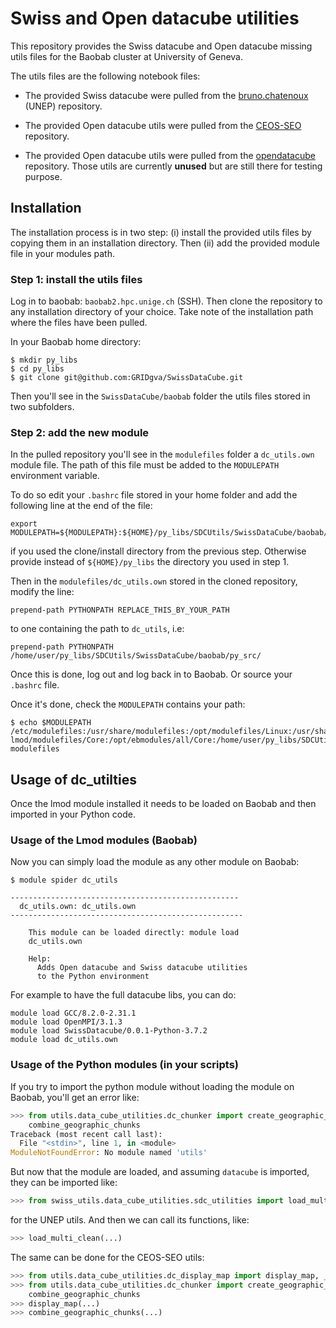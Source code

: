 # Swiss and Open datacube utilities

This repository provides the Swiss datacube and Open datacube missing utils files for the Baobab cluster at University of Geneva.

The utils files are the following notebook files:

* The provided Swiss datacube were pulled from the [bruno.chatenoux](https://git.unepgrid.ch/bruno.chatenoux/sdc_notebook) (UNEP) repository.

* The provided Open datacube utils were pulled from the [CEOS-SEO](https://github.com/ceos-seo/data_cube_utilities) repository.

* The provided Open datacube utils were pulled from the [opendatacube](https://github.com/opendatacube/datacube-notebooks) repository. Those utils are currently **unused** but are still there for testing purpose.

## Installation

The installation process is in two step: (i) install the provided utils files by copying them in an installation directory.
Then (ii) add the provided module file in your modules path.

### Step 1: install the utils files

Log in to baobab: `baobab2.hpc.unige.ch` (SSH).
Then clone the repository to any installation directory of your choice.
Take note of the installation path where the files have been pulled.

In your Baobab home directory:
```
$ mkdir py_libs
$ cd py_libs
$ git clone git@github.com:GRIDgva/SwissDataCube.git
```

Then you'll see in the `SwissDataCube/baobab` folder the utils files stored in two subfolders.

### Step 2: add the new module

In the pulled repository you'll see in the `modulefiles` folder a `dc_utils.own` module file.
The path of this file must be added to the `MODULEPATH` environment variable.

To do so edit your `.bashrc` file stored in your home folder and add the following line at the end of the file:
```
export MODULEPATH=${MODULEPATH}:${HOME}/py_libs/SDCUtils/SwissDataCube/baobab/py_src/
```
if you used the clone/install directory from the previous step.
Otherwise provide instead of `${HOME}/py_libs` the directory you used in step 1.

Then in the `modulefiles/dc_utils.own` stored in the cloned repository, modify the line:
```
prepend-path PYTHONPATH REPLACE_THIS_BY_YOUR_PATH
```
to one containing the path to `dc_utils`, i.e:
```
prepend-path PYTHONPATH /home/user/py_libs/SDCUtils/SwissDataCube/baobab/py_src/
```

Once this is done, log out and log back in to Baobab.
Or source your `.bashrc` file.

Once it's done, check the `MODULEPATH` contains your path:
```
$ echo $MODULEPATH
/etc/modulefiles:/usr/share/modulefiles:/opt/modulefiles/Linux:/usr/share/lmod/
lmod/modulefiles/Core:/opt/ebmodules/all/Core:/home/user/py_libs/SDCUtils/SwissDataCube/baobab/
modulefiles
```

## Usage of dc_utilties

Once the lmod module installed it needs to be loaded on Baobab and then imported in your Python code.

### Usage of the Lmod modules (Baobab)

Now you can simply load the module as any other module on Baobab:
```
$ module spider dc_utils

---------------------------------------------------
  dc_utils.own: dc_utils.own
----------------------------------------------------

    This module can be loaded directly: module load 
    dc_utils.own

    Help:
      Adds Open datacube and Swiss datacube utilities 
      to the Python environment

```
For example to have the full datacube libs, you can do:
```
module load GCC/8.2.0-2.31.1 
module load OpenMPI/3.1.3
module load SwissDatacube/0.0.1-Python-3.7.2
module load dc_utils.own
```

### Usage of the Python modules (in your scripts)

If you try to import the python module without loading the module on Baobab, you'll get an error like:
```python
>>> from utils.data_cube_utilities.dc_chunker import create_geographic_chunks, 
    combine_geographic_chunks
Traceback (most recent call last):
  File "<stdin>", line 1, in <module>
ModuleNotFoundError: No module named 'utils'
```

But now that the module are loaded, and assuming `datacube` is imported, they can be imported like:
```python
>>> from swiss_utils.data_cube_utilities.sdc_utilities import load_multi_clean
```

for the UNEP utils. 
And then we can call its functions, like:
```python
>>> load_multi_clean(...)
```

The same can be done for the CEOS-SEO utils:
```python
>>> from utils.data_cube_utilities.dc_display_map import display_map, _degree_to_zoom_level
>>> from utils.data_cube_utilities.dc_chunker import create_geographic_chunks, 
    combine_geographic_chunks
>>> display_map(...)
>>> combine_geographic_chunks(...)
```
